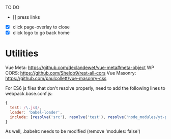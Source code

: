 TO DO
- [] press links
- [x] click page-overlay to close
- [x] click logo to go back home

# Utilities
Vue Meta: https://github.com/declandewet/vue-meta#meta-object
WP CORS: https://github.com/Shelob9/rest-all-cors
Vue Masonry: https://github.com/paulcollett/vue-masonry-css

For ES6 js files that don't resolve properly, need to add the following lines to webpack.base.conf.js:

```javascript
{
  test: /\.js$/,
  loader: 'babel-loader',
  include: [resolve('src'), resolve('test'), resolve('node_modules/yt-player')]
}
```
As well, .babelrc needs to be modified (remove 'modules: false')
